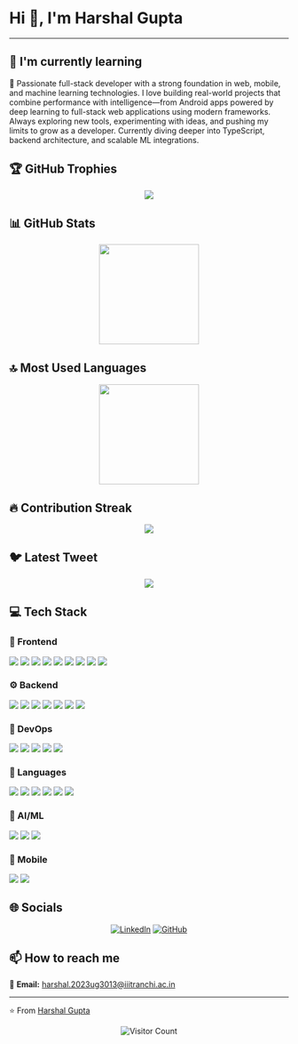 # Hi 👋, I'm Harshal Gupta

****

## 🌱 I'm currently learning

🚀 Passionate full-stack developer with a strong foundation in web, mobile, and machine learning technologies. I love building real-world projects that combine performance with intelligence—from Android apps powered by deep learning to full-stack web applications using modern frameworks. Always exploring new tools, experimenting with ideas, and pushing my limits to grow as a developer. Currently diving deeper into TypeScript, backend architecture, and scalable ML integrations.



## 🏆 GitHub Trophies

<!-- ⚠️ Important: Replace 'gupta-harshal' with your actual GitHub username in the URL below -->
<p align="center">
  <img src="https://github-profile-trophy.vercel.app/?username=gupta-harshal&theme=flat&column=7&margin-w=15&margin-h=15" />
</p>

## 📊 GitHub Stats

<!-- ⚠️ Important: Replace 'gupta-harshal' with your actual GitHub username in the URL below -->
<div align="center">
  <img height="180em" src="https://github-readme-stats.vercel.app/api?username=gupta-harshal&show_icons=true&theme=default&include_all_commits=true&count_private=true"/>
</div>

## 🔝 Most Used Languages

<!-- ⚠️ Important: Replace 'gupta-harshal' with your actual GitHub username in the URL below -->
<div align="center">
  <img height="180em" src="https://github-readme-stats.vercel.app/api/top-langs/?username=gupta-harshal&layout=compact&langs_count=10&theme=default"/>
</div>

## 🔥 Contribution Streak

<!-- ⚠️ Important: Replace 'gupta-harshal' with your actual GitHub username in the URL below -->
<div align="center">
  <img src="https://github-readme-streak-stats.herokuapp.com/?user=gupta-harshal&theme=default&hide_border=false" />
</div>

## 🐦 Latest Tweet

<!-- ⚠️ Important: Replace 'YOUR_TWITTER_USERNAME' with your actual Twitter username in the URL below -->
<div align="center">
  <a href="https://github.com/VishwaGauravIn/github-twitter-card-embed"><img src="https://gtce.itsvg.in/api?username=YOUR_TWITTER_USERNAME" /></a>
</div>

## 💻 Tech Stack

### 🎨 Frontend

<img src="https://img.shields.io/badge/React-ff69b4?style=for-the-badge&logo=react&logoColor=white" /> <img src="https://img.shields.io/badge/Vue.js-ff69b4?style=for-the-badge&logo=vue.js&logoColor=white" /> <img src="https://img.shields.io/badge/Next.js-ff69b4?style=for-the-badge&logo=next.js&logoColor=white" /> <img src="https://img.shields.io/badge/Tailwind-ff69b4?style=for-the-badge&logo=tailwind&logoColor=white" /> <img src="https://img.shields.io/badge/Bootstrap-ff69b4?style=for-the-badge&logo=bootstrap&logoColor=white" /> <img src="https://img.shields.io/badge/Material UI-ff69b4?style=for-the-badge&logo=material ui&logoColor=white" /> <img src="https://img.shields.io/badge/HTML5-ff69b4?style=for-the-badge&logo=html5&logoColor=white" /> <img src="https://img.shields.io/badge/CSS3-ff69b4?style=for-the-badge&logo=css3&logoColor=white" /> <img src="https://img.shields.io/badge/Sass-ff69b4?style=for-the-badge&logo=sass&logoColor=white" /> 

### ⚙️ Backend

<img src="https://img.shields.io/badge/Node.js-4169e1?style=for-the-badge&logo=node.js&logoColor=white" /> <img src="https://img.shields.io/badge/Express-4169e1?style=for-the-badge&logo=express&logoColor=white" /> <img src="https://img.shields.io/badge/MySQL-4169e1?style=for-the-badge&logo=mysql&logoColor=white" /> <img src="https://img.shields.io/badge/PostgreSQL-4169e1?style=for-the-badge&logo=postgresql&logoColor=white" /> <img src="https://img.shields.io/badge/Redis-4169e1?style=for-the-badge&logo=redis&logoColor=white" /> <img src="https://img.shields.io/badge/SQLite-4169e1?style=for-the-badge&logo=sqlite&logoColor=white" /> <img src="https://img.shields.io/badge/MongoDB-4169e1?style=for-the-badge&logo=mongodb&logoColor=white" /> 

### 🚀 DevOps

<img src="https://img.shields.io/badge/Docker-9370db?style=for-the-badge&logo=docker&logoColor=white" /> <img src="https://img.shields.io/badge/Kubernetes-9370db?style=for-the-badge&logo=kubernetes&logoColor=white" /> <img src="https://img.shields.io/badge/AWS-9370db?style=for-the-badge&logo=aws&logoColor=white" /> <img src="https://img.shields.io/badge/Jenkins-9370db?style=for-the-badge&logo=jenkins&logoColor=white" /> <img src="https://img.shields.io/badge/Ansible-9370db?style=for-the-badge&logo=ansible&logoColor=white" /> 

### 💬 Languages

<img src="https://img.shields.io/badge/JavaScript-FFA500?style=for-the-badge&logo=javascript&logoColor=white" /> <img src="https://img.shields.io/badge/TypeScript-FFA500?style=for-the-badge&logo=typescript&logoColor=white" /> <img src="https://img.shields.io/badge/Python-FFA500?style=for-the-badge&logo=python&logoColor=white" /> <img src="https://img.shields.io/badge/Java-FFA500?style=for-the-badge&logo=java&logoColor=white" /> <img src="https://img.shields.io/badge/C++-FFA500?style=for-the-badge&logo=c++&logoColor=white" /> <img src="https://img.shields.io/badge/C-FFA500?style=for-the-badge&logo=c&logoColor=white" /> 

### 🧠 AI/ML

<img src="https://img.shields.io/badge/Pandas-00CED1?style=for-the-badge&logo=pandas&logoColor=white" /> <img src="https://img.shields.io/badge/NumPy-00CED1?style=for-the-badge&logo=numpy&logoColor=white" /> <img src="https://img.shields.io/badge/Hugging Face-00CED1?style=for-the-badge&logo=hugging face&logoColor=white" /> 

### 📱 Mobile

<img src="https://img.shields.io/badge/Flutter-3CB371?style=for-the-badge&logo=flutter&logoColor=white" /> <img src="https://img.shields.io/badge/React Native-3CB371?style=for-the-badge&logo=react native&logoColor=white" /> 

## 🌐 Socials

<div align="center">

[![LinkedIn](https://img.shields.io/badge/LinkedIn-%230077B5.svg?logo=linkedin&logoColor=white)](https://www.linkedin.com/in/harshalgupta10) [![GitHub](https://img.shields.io/badge/GitHub-%23121011.svg?logo=github&logoColor=white)](https://github.com/gupta-harshal) 

</div>

## 📫 How to reach me

<div align="left">

📧 **Email:** [harshal.2023ug3013@iiitranchi.ac.in](mailto:harshal.2023ug3013@iiitranchi.ac.in)

</div>

---
⭐️ From [Harshal Gupta](https://github.com/gupta-harshal)

<!-- Profile views counter -->
<div align="center">
  <img src="https://profile-counter.glitch.me/gupta-harshal/count.svg" alt="Visitor Count" />
</div>
